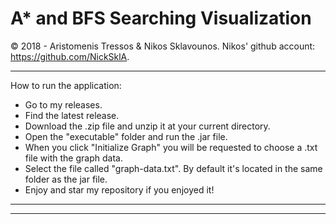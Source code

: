 # A* and BFS Searching Visualization
© 2018 - Aristomenis Tressos & Nikos Sklavounos.
Nikos' github account: https://github.com/NickSklA.

---------------------------------------------------

How to run the application:

- Go to my releases.
- Find the latest release.
- Download the .zip file and unzip it at your current directory.
- Open the "executable" folder and run the .jar file.
- When you click "Initialize Graph" you will be requested to choose a .txt file with the graph data.
- Select the file called "graph-data.txt". By default it's located in the same folder as the jar file.
- Enjoy and star my repository if you enjoyed it!

---------------------------------------------------
---------------------------------------------------
